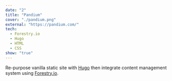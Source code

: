 ```yaml
---
date: "2"
title: "Pandium"
cover: "./pandium.png"
external: "https://pandium.com/"
tech:
  - Forestry.io
  - Hugo
  - HTML
  - CSS
show: "true"
---
```


Re-purpose vanilla static site with [Hugo](https://gohugo.io/) then integrate content management system using [Forestry.io](http://forestry.io).
